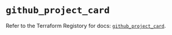 # `github_project_card`

Refer to the Terraform Registory for docs: [`github_project_card`](https://registry.terraform.io/providers/integrations/github/5.28.1/docs/resources/project_card).
